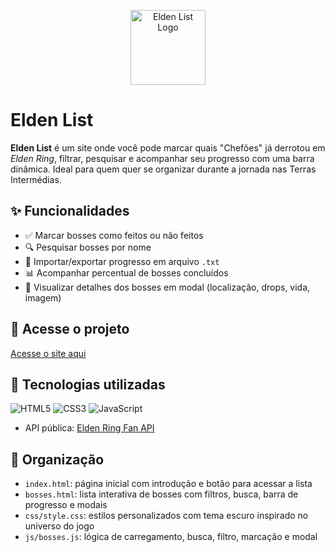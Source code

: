 <p align="center">
  <img src="https://cdn.discordapp.com/attachments/653757012844347403/1380419783727775795/icone_elden.png?ex=6843cf9b&is=68427e1b&hm=8302557cc66e86aa95821356b37093f9c938bdc97fe97612078f006fb317571a&" alt="Elden List Logo" width="120">
</p>

# Elden List

**Elden List** é um site onde você pode marcar quais "Chefões" já derrotou em *Elden Ring*, filtrar, pesquisar e acompanhar seu progresso com uma barra dinâmica. Ideal para quem quer se organizar durante a jornada nas Terras Intermédias.

## ✨ Funcionalidades

- ✅ Marcar bosses como feitos ou não feitos
- 🔍 Pesquisar bosses por nome
- 📂 Importar/exportar progresso em arquivo `.txt`
- 📊 Acompanhar percentual de bosses concluídos
- 📌 Visualizar detalhes dos bosses em modal (localização, drops, vida, imagem)

## 🔗 Acesse o projeto

[Acesse o site aqui](https://dav1gomes.github.io/EldenList/)

## 🧠 Tecnologias utilizadas
![HTML5](https://img.shields.io/badge/HTML5-E34F26.svg?style=for-the-badge&logo=HTML5&logoColor=white)
![CSS3](https://img.shields.io/badge/CSS3-1572B6.svg?style=for-the-badge&logo=CSS3&logoColor=white)
![JavaScript](https://img.shields.io/badge/JavaScript-F7DF1E.svg?style=for-the-badge&logo=JavaScript&logoColor=black)
- API pública: [Elden Ring Fan API](https://eldenring.fanapis.com)

## 📁 Organização

- `index.html`: página inicial com introdução e botão para acessar a lista
- `bosses.html`: lista interativa de bosses com filtros, busca, barra de progresso e modais
- `css/style.css`: estilos personalizados com tema escuro inspirado no universo do jogo
- `js/bosses.js`: lógica de carregamento, busca, filtro, marcação e modal



